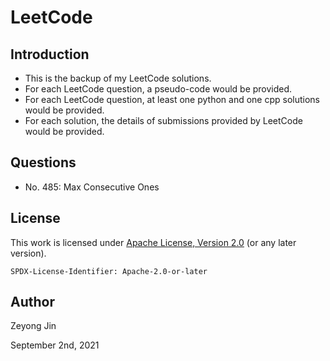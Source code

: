 # LeetCode

## Introduction
- This is the backup of my LeetCode solutions.
- For each LeetCode question, a pseudo-code would be provided.
- For each LeetCode question, at least one python and one cpp solutions would be provided.
- For each solution, the details of submissions provided by LeetCode would be provided.

## Questions
- No. 485: Max Consecutive Ones

## License

This work is licensed under [Apache License, Version 2.0](https://www.apache.org/licenses/LICENSE-2.0) (or any later version). 

`SPDX-License-Identifier: Apache-2.0-or-later`

## Author

Zeyong Jin

September 2nd, 2021
